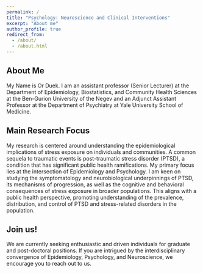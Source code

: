 ```yaml
---
permalink: /
title: "Psychology: Neuroscience and Clinical Interventions"
excerpt: "About me"
author_profile: true
redirect_from: 
  - /about/
  - /about.html
---
```


## About Me

My Name is Or Duek. I am an assistant professor (Senior Lecturer) at the Department of Epidemiology, Biostatistics, and Community Health Sciences at the Ben-Gurion University of the Negev and an Adjunct Assistant Professor at the Department of Psychiatry at Yale University School of Medicine.

## Main Research Focus

My research is centered around understanding the epidemiological implications of stress exposure on individuals and communities. A common sequela to traumatic events is post-traumatic stress disorder (PTSD), a condition that has significant public health ramifications. My primary focus lies at the intersection of Epidemiology and Psychology. I am keen on studying the symptomatology and neurobiological underpinnings of PTSD, its mechanisms of progression, as well as the cognitive and behavioral consequences of stress exposure in broader populations. This aligns with a public health perspective, promoting understanding of the prevalence, distribution, and control of PTSD and stress-related disorders in the population.

## Join us!
We are currently seeking enthusiastic and driven individuals for graduate and post-doctoral positions. If you are intrigued by the interdisciplinary convergence of Epidemiology, Psychology, and Neuroscience, we encourage you to reach out to us.



